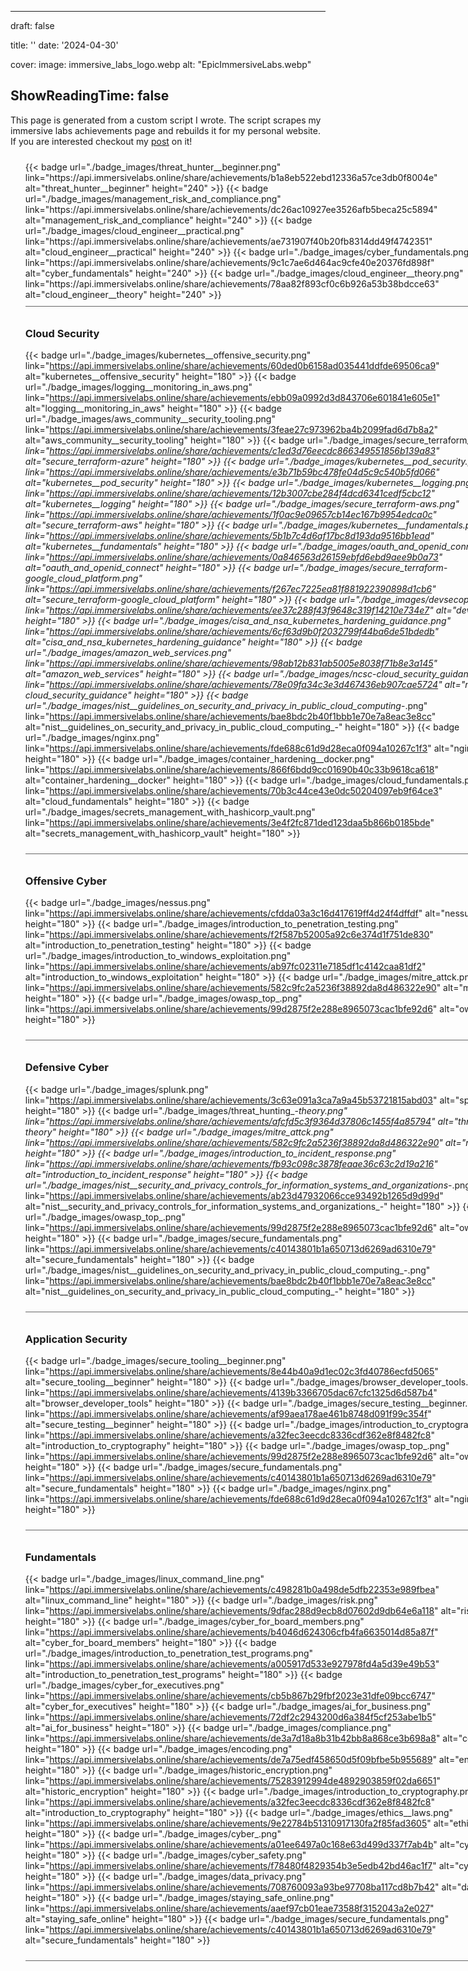  
---
draft: false

title: ''
date: '2024-04-30'

cover:
    image: immersive_labs_logo.webp
    alt: "EpicImmersiveLabs.webp"

ShowReadingTime: false
---

<style>
    #program_list {
        width: 800px;
    }

    #program_item {
        width: 100%;
        overflow: hidden;
        float: none;
        padding: 10px 0;
        border-bottom: 1px solid #666;
    }
</style>

This page is generated from a custom script I wrote. The script scrapes my immersive labs achievements page and rebuilds it for my personal website. If you are interested checkout my [post](/thoughts/tech/coding-convenience-immersive-labs-achievements-scraper/) on it! 


     
 <ul id="program_list"> 
       <li id="program_item"> 
 {{< badge url="./badge_images/threat_hunter__beginner.png" link="https://api.immersivelabs.online/share/achievements/b1a8eb522ebd12336a57ce3db0f8004e" alt="threat_hunter__beginner" height="240" >}} 
 {{< badge url="./badge_images/management_risk_and_compliance.png" link="https://api.immersivelabs.online/share/achievements/dc26ac10927ee3526afb5beca25c5894" alt="management_risk_and_compliance" height="240" >}} 
 {{< badge url="./badge_images/cloud_engineer__practical.png" link="https://api.immersivelabs.online/share/achievements/ae731907f40b20fb8314dd49f4742351" alt="cloud_engineer__practical" height="240" >}} 
 {{< badge url="./badge_images/cyber_fundamentals.png" link="https://api.immersivelabs.online/share/achievements/9c1c7ae6d464ac9cfe40e20376fd898f" alt="cyber_fundamentals" height="240" >}} 
 {{< badge url="./badge_images/cloud_engineer__theory.png" link="https://api.immersivelabs.online/share/achievements/78aa82f893cf0c6b926a53b38bdcce63" alt="cloud_engineer__theory" height="240" >}} 
  </li> 
 <li id="program_item"> 

 ### Cloud Security 

 {{< badge url="./badge_images/kubernetes__offensive_security.png" link="https://api.immersivelabs.online/share/achievements/60ded0b6158ad035441ddfde69506ca9" alt="kubernetes__offensive_security" height="180" >}} 
 {{< badge url="./badge_images/logging__monitoring_in_aws.png" link="https://api.immersivelabs.online/share/achievements/ebb09a0992d3d843706e601841e605e1" alt="logging__monitoring_in_aws" height="180" >}} 
 {{< badge url="./badge_images/aws_community__security_tooling.png" link="https://api.immersivelabs.online/share/achievements/3feae27c973962ba4b2099fad6d7b8a2" alt="aws_community__security_tooling" height="180" >}} 
 {{< badge url="./badge_images/secure_terraform_-_azure.png" link="https://api.immersivelabs.online/share/achievements/c1ed3d76eecdc866349551856b139a83" alt="secure_terraform_-_azure" height="180" >}} 
 {{< badge url="./badge_images/kubernetes__pod_security.png" link="https://api.immersivelabs.online/share/achievements/e3b71b59bc478fe04d5c9c540b5fd066" alt="kubernetes__pod_security" height="180" >}} 
 {{< badge url="./badge_images/kubernetes__logging.png" link="https://api.immersivelabs.online/share/achievements/12b3007cbe284f4dcd6341cedf5cbc12" alt="kubernetes__logging" height="180" >}} 
 {{< badge url="./badge_images/secure_terraform_-_aws.png" link="https://api.immersivelabs.online/share/achievements/1f0ac9e09657cb14ec167b9954edca0c" alt="secure_terraform_-_aws" height="180" >}} 
 {{< badge url="./badge_images/kubernetes__fundamentals.png" link="https://api.immersivelabs.online/share/achievements/5b1b7c4d6af17bc8d193da9516bb1ead" alt="kubernetes__fundamentals" height="180" >}} 
 {{< badge url="./badge_images/oauth_and_openid_connect.png" link="https://api.immersivelabs.online/share/achievements/0a846563d26159ebfd6ebd9aee9b0a73" alt="oauth_and_openid_connect" height="180" >}} 
 {{< badge url="./badge_images/secure_terraform_-_google_cloud_platform.png" link="https://api.immersivelabs.online/share/achievements/f267ec7225ea81f881922390898d1cb6" alt="secure_terraform_-_google_cloud_platform" height="180" >}} 
 {{< badge url="./badge_images/devsecops.png" link="https://api.immersivelabs.online/share/achievements/ee37c288f43f9648c319f14210e734e7" alt="devsecops" height="180" >}} 
 {{< badge url="./badge_images/cisa_and_nsa_kubernetes_hardening_guidance.png" link="https://api.immersivelabs.online/share/achievements/6cf63d9b0f2032799f44ba6de51bdedb" alt="cisa_and_nsa_kubernetes_hardening_guidance" height="180" >}} 
 {{< badge url="./badge_images/amazon_web_services.png" link="https://api.immersivelabs.online/share/achievements/98ab12b831ab5005e8038f71b8e3a145" alt="amazon_web_services" height="180" >}} 
 {{< badge url="./badge_images/ncsc_-_cloud_security_guidance.png" link="https://api.immersivelabs.online/share/achievements/78e09fa34c3e3d467436eb907cae5724" alt="ncsc_-_cloud_security_guidance" height="180" >}} 
 {{< badge url="./badge_images/nist__guidelines_on_security_and_privacy_in_public_cloud_computing_-.png" link="https://api.immersivelabs.online/share/achievements/bae8bdc2b40f1bbb1e70e7a8eac3e8cc" alt="nist__guidelines_on_security_and_privacy_in_public_cloud_computing_-" height="180" >}} 
 {{< badge url="./badge_images/nginx.png" link="https://api.immersivelabs.online/share/achievements/fde688c61d9d28eca0f094a10267c1f3" alt="nginx" height="180" >}} 
 {{< badge url="./badge_images/container_hardening__docker.png" link="https://api.immersivelabs.online/share/achievements/866f6bdd9cc01690b40c33b9618ca618" alt="container_hardening__docker" height="180" >}} 
 {{< badge url="./badge_images/cloud_fundamentals.png" link="https://api.immersivelabs.online/share/achievements/70b3c44ce43e0dc50204097eb9f64ce3" alt="cloud_fundamentals" height="180" >}} 
 {{< badge url="./badge_images/secrets_management_with_hashicorp_vault.png" link="https://api.immersivelabs.online/share/achievements/3e4f2fc871ded123daa5b866b0185bde" alt="secrets_management_with_hashicorp_vault" height="180" >}}  
 </li>
 <li id="program_item"> 

 ### Offensive Cyber 

 {{< badge url="./badge_images/nessus.png" link="https://api.immersivelabs.online/share/achievements/cfdda03a3c16d417619ff4d24f4dffdf" alt="nessus" height="180" >}} 
 {{< badge url="./badge_images/introduction_to_penetration_testing.png" link="https://api.immersivelabs.online/share/achievements/f2f587b52005a92c6e374d1f751de830" alt="introduction_to_penetration_testing" height="180" >}} 
 {{< badge url="./badge_images/introduction_to_windows_exploitation.png" link="https://api.immersivelabs.online/share/achievements/ab97fc02311e7185df1c4142caa81df2" alt="introduction_to_windows_exploitation" height="180" >}} 
 {{< badge url="./badge_images/mitre_attck.png" link="https://api.immersivelabs.online/share/achievements/582c9fc2a5236f38892da8d486322e90" alt="mitre_attck" height="180" >}} 
 {{< badge url="./badge_images/owasp_top_.png" link="https://api.immersivelabs.online/share/achievements/99d2875f2e288e8965073cac1bfe92d6" alt="owasp_top_" height="180" >}}  
 </li>
 <li id="program_item"> 

 ### Defensive Cyber 

 {{< badge url="./badge_images/splunk.png" link="https://api.immersivelabs.online/share/achievements/3c63e091a3ca7a9a45b53721815abd03" alt="splunk" height="180" >}} 
 {{< badge url="./badge_images/threat_hunting_-_theory.png" link="https://api.immersivelabs.online/share/achievements/afcfd5c3f9364d37806c1455f4a85794" alt="threat_hunting_-_theory" height="180" >}} 
 {{< badge url="./badge_images/mitre_attck.png" link="https://api.immersivelabs.online/share/achievements/582c9fc2a5236f38892da8d486322e90" alt="mitre_attck" height="180" >}} 
 {{< badge url="./badge_images/introduction_to_incident_response.png" link="https://api.immersivelabs.online/share/achievements/fb93c098c3878feaae36c63c2d19a216" alt="introduction_to_incident_response" height="180" >}} 
 {{< badge url="./badge_images/nist__security_and_privacy_controls_for_information_systems_and_organizations_-.png" link="https://api.immersivelabs.online/share/achievements/ab23d47932066cce93492b1265d9d99d" alt="nist__security_and_privacy_controls_for_information_systems_and_organizations_-" height="180" >}} 
 {{< badge url="./badge_images/owasp_top_.png" link="https://api.immersivelabs.online/share/achievements/99d2875f2e288e8965073cac1bfe92d6" alt="owasp_top_" height="180" >}} 
 {{< badge url="./badge_images/secure_fundamentals.png" link="https://api.immersivelabs.online/share/achievements/c40143801b1a650713d6269ad6310e79" alt="secure_fundamentals" height="180" >}} 
 {{< badge url="./badge_images/nist__guidelines_on_security_and_privacy_in_public_cloud_computing_-.png" link="https://api.immersivelabs.online/share/achievements/bae8bdc2b40f1bbb1e70e7a8eac3e8cc" alt="nist__guidelines_on_security_and_privacy_in_public_cloud_computing_-" height="180" >}}  
 </li>
 <li id="program_item"> 

 ### Application Security 

 {{< badge url="./badge_images/secure_tooling__beginner.png" link="https://api.immersivelabs.online/share/achievements/8e44b40a9d1ec02c3fd40786ecfd5065" alt="secure_tooling__beginner" height="180" >}} 
 {{< badge url="./badge_images/browser_developer_tools.png" link="https://api.immersivelabs.online/share/achievements/4139b3366705dac67cfc1325d6d587b4" alt="browser_developer_tools" height="180" >}} 
 {{< badge url="./badge_images/secure_testing__beginner.png" link="https://api.immersivelabs.online/share/achievements/af99aea178ae461b8748d091f99c354f" alt="secure_testing__beginner" height="180" >}} 
 {{< badge url="./badge_images/introduction_to_cryptography.png" link="https://api.immersivelabs.online/share/achievements/a32fec3eecdc8336cdf362e8f8482fc8" alt="introduction_to_cryptography" height="180" >}} 
 {{< badge url="./badge_images/owasp_top_.png" link="https://api.immersivelabs.online/share/achievements/99d2875f2e288e8965073cac1bfe92d6" alt="owasp_top_" height="180" >}} 
 {{< badge url="./badge_images/secure_fundamentals.png" link="https://api.immersivelabs.online/share/achievements/c40143801b1a650713d6269ad6310e79" alt="secure_fundamentals" height="180" >}} 
 {{< badge url="./badge_images/nginx.png" link="https://api.immersivelabs.online/share/achievements/fde688c61d9d28eca0f094a10267c1f3" alt="nginx" height="180" >}}  
 </li>
 <li id="program_item"> 

 ### Fundamentals 

 {{< badge url="./badge_images/linux_command_line.png" link="https://api.immersivelabs.online/share/achievements/c498281b0a498de5dfb22353e989fbea" alt="linux_command_line" height="180" >}} 
 {{< badge url="./badge_images/risk.png" link="https://api.immersivelabs.online/share/achievements/9dfac288d9ecb8d07602d9db64e6a118" alt="risk" height="180" >}} 
 {{< badge url="./badge_images/cyber_for_board_members.png" link="https://api.immersivelabs.online/share/achievements/b4046d624306cfb4fa6635014d85a87f" alt="cyber_for_board_members" height="180" >}} 
 {{< badge url="./badge_images/introduction_to_penetration_test_programs.png" link="https://api.immersivelabs.online/share/achievements/a005917d533e927978fd4a5d39e49b53" alt="introduction_to_penetration_test_programs" height="180" >}} 
 {{< badge url="./badge_images/cyber_for_executives.png" link="https://api.immersivelabs.online/share/achievements/cb5b867b29fbf2023e31dfe09bcc6747" alt="cyber_for_executives" height="180" >}} 
 {{< badge url="./badge_images/ai_for_business.png" link="https://api.immersivelabs.online/share/achievements/72df2c2943200d6a384f5cf253abe1b5" alt="ai_for_business" height="180" >}} 
 {{< badge url="./badge_images/compliance.png" link="https://api.immersivelabs.online/share/achievements/de3a7d18a8b31b42bb8a868ce3b698a8" alt="compliance" height="180" >}} 
 {{< badge url="./badge_images/encoding.png" link="https://api.immersivelabs.online/share/achievements/de7a75edf458650d5f09bfbe5b955689" alt="encoding" height="180" >}} 
 {{< badge url="./badge_images/historic_encryption.png" link="https://api.immersivelabs.online/share/achievements/75283912994de4892903859f02da6651" alt="historic_encryption" height="180" >}} 
 {{< badge url="./badge_images/introduction_to_cryptography.png" link="https://api.immersivelabs.online/share/achievements/a32fec3eecdc8336cdf362e8f8482fc8" alt="introduction_to_cryptography" height="180" >}} 
 {{< badge url="./badge_images/ethics__laws.png" link="https://api.immersivelabs.online/share/achievements/9e22784b51310917130fa2f85fad3605" alt="ethics__laws" height="180" >}} 
 {{< badge url="./badge_images/cyber_.png" link="https://api.immersivelabs.online/share/achievements/a01ee6497a0c168e63d499d337f7ab4b" alt="cyber_" height="180" >}} 
 {{< badge url="./badge_images/cyber_safety.png" link="https://api.immersivelabs.online/share/achievements/f78480f4829354b3e5edb42bd46ac1f7" alt="cyber_safety" height="180" >}} 
 {{< badge url="./badge_images/data_privacy.png" link="https://api.immersivelabs.online/share/achievements/708760093a93be97708ba117cd8b7b42" alt="data_privacy" height="180" >}} 
 {{< badge url="./badge_images/staying_safe_online.png" link="https://api.immersivelabs.online/share/achievements/aaef97cb01eae73588f3152043a2e027" alt="staying_safe_online" height="180" >}} 
 {{< badge url="./badge_images/secure_fundamentals.png" link="https://api.immersivelabs.online/share/achievements/c40143801b1a650713d6269ad6310e79" alt="secure_fundamentals" height="180" >}}  
 </li> 
 </ul>